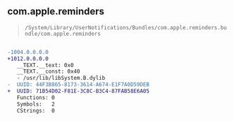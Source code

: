 ## com.apple.reminders

> `/System/Library/UserNotifications/Bundles/com.apple.reminders.bundle/com.apple.reminders`

```diff

-1004.0.0.0.0
+1012.0.0.0.0
   __TEXT.__text: 0x0
   __TEXT.__const: 0x40
   - /usr/lib/libSystem.B.dylib
-  UUID: 44F3B865-8173-3614-A674-E1F7A0D59DEB
+  UUID: 71B54D02-F81E-3C8C-B3C4-87FAB58E6A05
   Functions: 0
   Symbols:   2
   CStrings:  0

```
